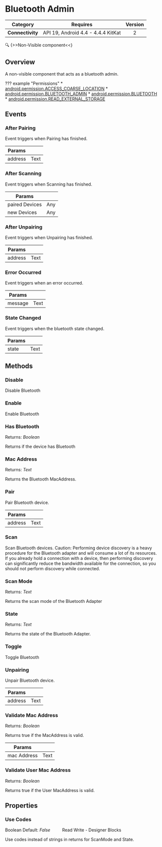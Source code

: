 # Bluetooth Admin

| Category | Requires | Version |
|:--------:|:-------:|:--------:|
|**Connectivity**|<span class="chip chip-any">API 19, Android 4.4 - 4.4.4 KitKat</span>|<span class="chip chip-number">2</span>|

:mag: {>>Non-Visible component<<}

## Overview

A non-visible component that acts as a bluetooth admin.

??? example "Permissions"
    * [android.permission.ACCESS_COARSE_LOCATION](https://developer.android.com/reference/android/Manifest.permission.html#ACCESS_COARSE_LOCATION)
    * [android.permission.BLUETOOTH_ADMIN](https://developer.android.com/reference/android/Manifest.permission.html#BLUETOOTH_ADMIN)
    * [android.permission.BLUETOOTH](https://developer.android.com/reference/android/Manifest.permission.html#BLUETOOTH)
    * [android.permission.READ_EXTERNAL_STORAGE](https://developer.android.com/reference/android/Manifest.permission.html#READ_EXTERNAL_STORAGE)

## Events

### After Pairing

Event triggers when Pairing has finished.

<div class="block" ai2-block="event" not-rendered="true" value="%7B%22componentName%22:%20%22Bluetooth%20Admin%22,%20%22name%22:%20%22After%20Pairing%22,%20%22params%22:%20%5B%22address%22%5D%7D"></div>

| Params | []() |
|--------|------|
|address|<span class="chip chip-text">Text</span>|


### After Scanning

Event triggers when Scanning has finished.

<div class="block" ai2-block="event" not-rendered="true" value="%7B%22componentName%22:%20%22Bluetooth%20Admin%22,%20%22name%22:%20%22After%20Scanning%22,%20%22params%22:%20%5B%22paired%20Devices%22,%20%22new%20Devices%22%5D%7D"></div>

| Params | []() |
|--------|------|
|paired Devices|<span class="chip chip-any">Any</span>|
|new Devices|<span class="chip chip-any">Any</span>|


### After Unpairing

Event triggers when Unpairing has finished.

<div class="block" ai2-block="event" not-rendered="true" value="%7B%22componentName%22:%20%22Bluetooth%20Admin%22,%20%22name%22:%20%22After%20Unpairing%22,%20%22params%22:%20%5B%22address%22%5D%7D"></div>

| Params | []() |
|--------|------|
|address|<span class="chip chip-text">Text</span>|


### Error Occurred

Event triggers when an error occurred.

<div class="block" ai2-block="event" not-rendered="true" value="%7B%22componentName%22:%20%22Bluetooth%20Admin%22,%20%22name%22:%20%22Error%20Occurred%22,%20%22params%22:%20%5B%22message%22%5D%7D"></div>

| Params | []() |
|--------|------|
|message|<span class="chip chip-text">Text</span>|


### State Changed

Event triggers when the bluetooth state changed.

<div class="block" ai2-block="event" not-rendered="true" value="%7B%22componentName%22:%20%22Bluetooth%20Admin%22,%20%22name%22:%20%22State%20Changed%22,%20%22params%22:%20%5B%22state%22%5D%7D"></div>

| Params | []() |
|--------|------|
|state|<span class="chip chip-text">Text</span>|


## Methods

### Disable

Disable Bluetooth

<div class="block" ai2-block="method" not-rendered="true" value="%7B%22componentName%22:%20%22Bluetooth%20Admin%22,%20%22name%22:%20%22Disable%22,%20%22output%22:%20false,%20%22params%22:%20%5B%5D%7D"></div>


### Enable

Enable Bluetooth

<div class="block" ai2-block="method" not-rendered="true" value="%7B%22componentName%22:%20%22Bluetooth%20Admin%22,%20%22name%22:%20%22Enable%22,%20%22output%22:%20false,%20%22params%22:%20%5B%5D%7D"></div>


### Has Bluetooth

<span class="chip chip-boolean">Returns: <i>Boolean</i></span> 

Returns if the device has Bluetooth

<div class="block" ai2-block="method" not-rendered="true" value="%7B%22componentName%22:%20%22Bluetooth%20Admin%22,%20%22name%22:%20%22Has%20Bluetooth%22,%20%22output%22:%20true,%20%22params%22:%20%5B%5D%7D"></div>


### Mac Address

<span class="chip chip-text">Returns: <i>Text</i></span> 

Returns the Bluetooth MacAddress.

<div class="block" ai2-block="method" not-rendered="true" value="%7B%22componentName%22:%20%22Bluetooth%20Admin%22,%20%22name%22:%20%22Mac%20Address%22,%20%22output%22:%20true,%20%22params%22:%20%5B%5D%7D"></div>


### Pair

Pair Bluetooth device.

<div class="block" ai2-block="method" not-rendered="true" value="%7B%22componentName%22:%20%22Bluetooth%20Admin%22,%20%22name%22:%20%22Pair%22,%20%22output%22:%20false,%20%22params%22:%20%5B%22address%22%5D%7D"></div>


| Params | []() |
|--------|------|
|address|<span class="chip chip-text">Text</span>|


### Scan

Scan Bluetooth devices. Caution: Performing device discovery is a heavy procedure for the Bluetooth adapter and will consume a lot of its resources. If you already hold a connection with a device, then performing discovery can significantly reduce the bandwidth available for the connection, so you should not perform discovery while connected.

<div class="block" ai2-block="method" not-rendered="true" value="%7B%22componentName%22:%20%22Bluetooth%20Admin%22,%20%22name%22:%20%22Scan%22,%20%22output%22:%20false,%20%22params%22:%20%5B%5D%7D"></div>


### Scan Mode

<span class="chip chip-text">Returns: <i>Text</i></span> 

Returns the scan mode of the Bluetooth Adapter

<div class="block" ai2-block="method" not-rendered="true" value="%7B%22componentName%22:%20%22Bluetooth%20Admin%22,%20%22name%22:%20%22Scan%20Mode%22,%20%22output%22:%20true,%20%22params%22:%20%5B%5D%7D"></div>


### State

<span class="chip chip-text">Returns: <i>Text</i></span> 

Returns the state of the Bluetooth Adapter.

<div class="block" ai2-block="method" not-rendered="true" value="%7B%22componentName%22:%20%22Bluetooth%20Admin%22,%20%22name%22:%20%22State%22,%20%22output%22:%20true,%20%22params%22:%20%5B%5D%7D"></div>


### Toggle

Toggle Bluetooth

<div class="block" ai2-block="method" not-rendered="true" value="%7B%22componentName%22:%20%22Bluetooth%20Admin%22,%20%22name%22:%20%22Toggle%22,%20%22output%22:%20false,%20%22params%22:%20%5B%5D%7D"></div>


### Unpairing

Unpair Bluetooth device.

<div class="block" ai2-block="method" not-rendered="true" value="%7B%22componentName%22:%20%22Bluetooth%20Admin%22,%20%22name%22:%20%22Unpairing%22,%20%22output%22:%20false,%20%22params%22:%20%5B%22address%22%5D%7D"></div>


| Params | []() |
|--------|------|
|address|<span class="chip chip-text">Text</span>|


### Validate Mac Address

<span class="chip chip-boolean">Returns: <i>Boolean</i></span> 

Returns true if the MacAddress is valid.

<div class="block" ai2-block="method" not-rendered="true" value="%7B%22componentName%22:%20%22Bluetooth%20Admin%22,%20%22name%22:%20%22Validate%20Mac%20Address%22,%20%22output%22:%20true,%20%22params%22:%20%5B%22mac%20Address%22%5D%7D"></div>


| Params | []() |
|--------|------|
|mac Address|<span class="chip chip-text">Text</span>|


### Validate User Mac Address

<span class="chip chip-boolean">Returns: <i>Boolean</i></span> 

Returns true if the User MacAddress is valid.

<div class="block" ai2-block="method" not-rendered="true" value="%7B%22componentName%22:%20%22Bluetooth%20Admin%22,%20%22name%22:%20%22Validate%20User%20Mac%20Address%22,%20%22output%22:%20true,%20%22params%22:%20%5B%5D%7D"></div>


## Properties

### Use Codes

<span class="chip chip-boolean">Boolean</span><span style="user-select: none;">&nbsp;</span><span class="chip chip-boolean">Default: <i>False</i></span><span style="user-select: none;">&nbsp;&nbsp;&nbsp;&nbsp;&nbsp;&nbsp;&nbsp;&nbsp;&nbsp;&nbsp;</span><span class="chip chip-rw">Read</span><span style="user-select: none;">&nbsp;</span><span class="chip chip-rw">Write</span><span style="user-select: none;">&nbsp;</span>-<span style="user-select: none;">&nbsp;</span><span class="chip chip-bd">Designer</span><span style="user-select: none;">&nbsp;</span><span class="chip chip-bd">Blocks</span><span style="user-select: none;">&nbsp;</span>

Use codes instead of strings in returns for ScanMode and State.

<div class="block" ai2-block="property" not-rendered="true" value="%7B%22componentName%22:%20%22Bluetooth%20Admin%22,%20%22name%22:%20%22Use%20Codes%22,%20%22getter%22:%20true%7D"></div>
<div class="block" ai2-block="property" not-rendered="true" value="%7B%22componentName%22:%20%22Bluetooth%20Admin%22,%20%22name%22:%20%22Use%20Codes%22,%20%22getter%22:%20false%7D"></div>

